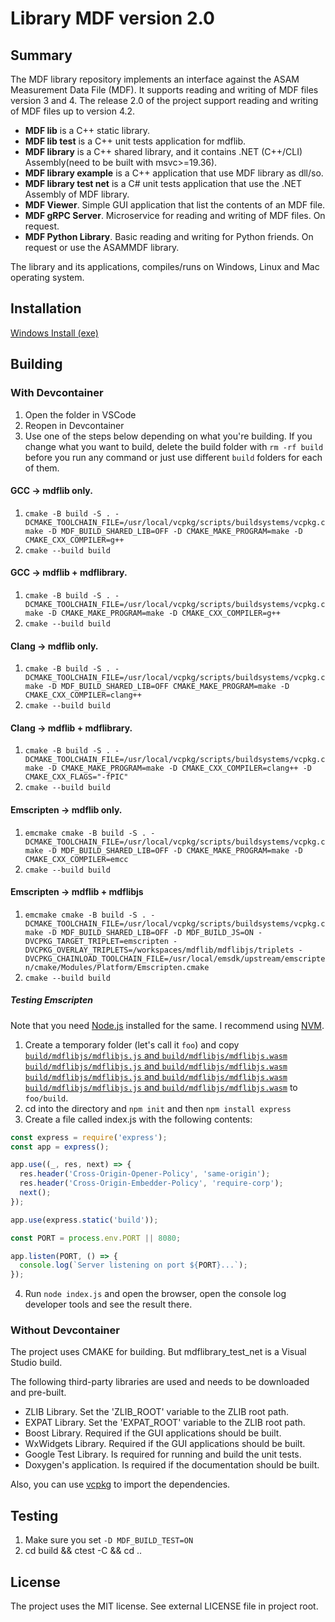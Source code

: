 # Library MDF version 2.0

## Summary

The MDF library repository implements an interface against the ASAM Measurement Data File (MDF). 
It supports reading and writing of MDF files version 3 and 4. 
The release 2.0 of the project support reading and writing of MDF files up to version 4.2. 

- **MDF lib** is a C++ static library.
- **MDF lib test** is a C++ unit tests application for mdflib.
- **MDF library** is a C++ shared library, and it contains .NET (C++/CLI) Assembly(need to be built with msvc>=19.36).
- **MDF library example** is a C++ application that use MDF library as dll/so.
- **MDF library test net** is a C# unit tests application that use the .NET Assembly of MDF library.
- **MDF Viewer**. Simple GUI application that list the contents of an MDF file.
- **MDF gRPC Server**. Microservice for reading and writing of MDF files. On request.
- **MDF Python Library**. Basic reading and writing for Python friends. On request or use the ASAMMDF library.

The library and its applications, compiles/runs on Windows, Linux and Mac operating system.

## Installation

[Windows Install (exe)](https://github.com/ihedvall/mdflib/releases/download/v2.0.%2C0/mdflib.exe)

## Building

### With Devcontainer
1. Open the folder in VSCode
2. Reopen in Devcontainer
3. Use one of the steps below depending on what you're building. If you change what you want to build, delete the build folder with
`rm -rf build` before you run any command or just use different `build` folders for each of them.

#### GCC -> mdflib only.
1. `cmake -B build -S . -DCMAKE_TOOLCHAIN_FILE=/usr/local/vcpkg/scripts/buildsystems/vcpkg.cmake -D MDF_BUILD_SHARED_LIB=OFF -D CMAKE_MAKE_PROGRAM=make -D CMAKE_CXX_COMPILER=g++`
2. `cmake --build build`

#### GCC -> mdflib + mdflibrary.
1. `cmake -B build -S . -DCMAKE_TOOLCHAIN_FILE=/usr/local/vcpkg/scripts/buildsystems/vcpkg.cmake -D CMAKE_MAKE_PROGRAM=make -D CMAKE_CXX_COMPILER=g++`
2. `cmake --build build`

#### Clang -> mdflib only.
1. `cmake -B build -S . -DCMAKE_TOOLCHAIN_FILE=/usr/local/vcpkg/scripts/buildsystems/vcpkg.cmake -D MDF_BUILD_SHARED_LIB=OFF CMAKE_MAKE_PROGRAM=make -D CMAKE_CXX_COMPILER=clang++`
2. `cmake --build build`

#### Clang -> mdflib + mdflibrary.
1. `cmake -B build -S . -DCMAKE_TOOLCHAIN_FILE=/usr/local/vcpkg/scripts/buildsystems/vcpkg.cmake -D CMAKE_MAKE_PROGRAM=make -D CMAKE_CXX_COMPILER=clang++ -D CMAKE_CXX_FLAGS="-fPIC"`
2. `cmake --build build`

#### Emscripten -> mdflib only.
1. `emcmake cmake -B build -S . -DCMAKE_TOOLCHAIN_FILE=/usr/local/vcpkg/scripts/buildsystems/vcpkg.cmake -D MDF_BUILD_SHARED_LIB=OFF -D CMAKE_MAKE_PROGRAM=make -D CMAKE_CXX_COMPILER=emcc`
2. `cmake --build build`

#### Emscripten -> mdflib + mdflibjs
1. `emcmake cmake -B build -S . -DCMAKE_TOOLCHAIN_FILE=/usr/local/vcpkg/scripts/buildsystems/vcpkg.cmake -D MDF_BUILD_SHARED_LIB=OFF -D MDF_BUILD_JS=ON -DVCPKG_TARGET_TRIPLET=emscripten -DVCPKG_OVERLAY_TRIPLETS=/workspaces/mdflib/mdflibjs/triplets -DVCPKG_CHAINLOAD_TOOLCHAIN_FILE=/usr/local/emsdk/upstream/emscripten/cmake/Modules/Platform/Emscripten.cmake`
2. `cmake --build build`

##### Testing Emscripten
Note that you need [Node.js](https://nodejs.org/) installed for the same. I recommend using [NVM](https://github.com/nvm-sh/nvm).
1. Create a temporary folder (let's call it `foo`) and copy [`build/mdflibjs/mdflibjs.js` and `build/mdflibjs/mdflibjs.wasm`](build/mdflibjs/index.html) [`build/mdflibjs/mdflibjs.js` and `build/mdflibjs/mdflibjs.wasm`](build/mdflibjs/mdflibjs.js) [`build/mdflibjs/mdflibjs.js` and `build/mdflibjs/mdflibjs.wasm`](build/mdflibjs/mdflibjs.wasm) [`build/mdflibjs/mdflibjs.js` and `build/mdflibjs/mdflibjs.wasm`](build/mdflibjs/mdflibjs.worker.js) to `foo/build`. 
3. cd into the directory and `npm init` and then `npm install express`
4. Create a file called index.js with the following contents:
```js
const express = require('express');
const app = express();

app.use((_, res, next) => {
  res.header('Cross-Origin-Opener-Policy', 'same-origin');
  res.header('Cross-Origin-Embedder-Policy', 'require-corp');
  next();
});

app.use(express.static('build'));

const PORT = process.env.PORT || 8080;

app.listen(PORT, () => {
  console.log(`Server listening on port ${PORT}...`);
});
```
4. Run `node index.js` and open the browser, open the console log developer tools and see the result there.

### Without Devcontainer

The project uses CMAKE for building. But mdflibrary_test_net is a Visual Studio build.

The following third-party libraries are used and needs to be downloaded and pre-built.

- ZLIB Library. Set the 'ZLIB_ROOT' variable to the ZLIB root path.
- EXPAT Library. Set the 'EXPAT_ROOT' variable to the ZLIB root path.
- Boost Library. Required if the GUI applications should be built.
- WxWidgets Library. Required if the GUI applications should be built.
- Google Test Library. Is required for running and build the unit tests.
- Doxygen's application. Is required if the documentation should be built.

Also, you can use [vcpkg](https://github.com/microsoft/vcpkg) to import the dependencies.

## Testing

1. Make sure you set `-D MDF_BUILD_TEST=ON`
2. cd build && ctest -C && cd ..

## License

The project uses the MIT license. See external LICENSE file in project root.

